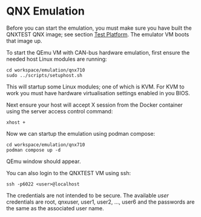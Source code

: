 # QNX Emulation

Before you can start the emulation, you must make sure you have built the
QNXTEST QNX image; see section [Test Platform](./image/). The emulator VM boots
that image up.

To start the QEmu VM with CAN-bus hardware emulation, first ensure the needed
host Linux modules are running:

    cd workspace/emulation/qnx710
    sudo ../scripts/setuphost.sh

This will startup some Linux modules; one of which is KVM. For KVM to work you
must have hardware virtualisation settings enabled in you BIOS.

Next ensure your host will accept X session from the Docker container using the
server access control command:

    xhost +

Now we can startup the emulation using podman compose:

    cd workspace/emulation/qnx710
    podman compose up -d

QEmu window should appear.

You can also login to the QNXTEST VM using ssh:

    ssh -p6022 <user>@localhost

The credentials are not intended to be secure. The available _user_ credentials
are root, qnxuser, user1, user2, ..., user6 and the passwords are the same as
the associated user name.

